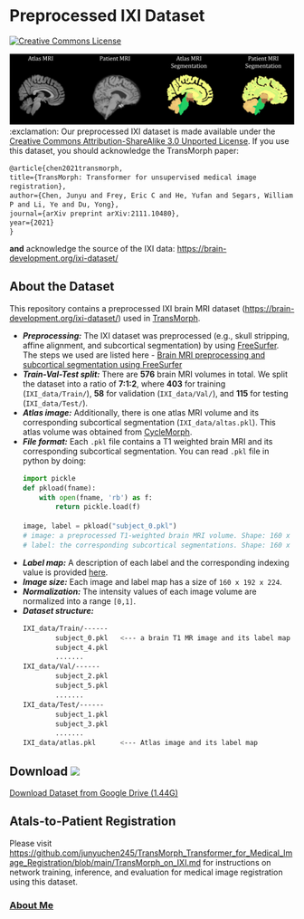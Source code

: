 # Preprocessed IXI Dataset
<a rel="license" href="http://creativecommons.org/licenses/by-sa/3.0/"><img alt="Creative Commons License" style="border-width:0" src="https://i.creativecommons.org/l/by-sa/3.0/88x31.png" /></a>

<img src="https://github.com/junyuchen245/Preprocessed_IXI_Dataset/blob/main/IXI_dataset.jpg" width="1000"/>
:exclamation: Our preprocessed IXI dataset is made available under the <a rel="license" href="http://creativecommons.org/licenses/by-sa/3.0/">Creative Commons Attribution-ShareAlike 3.0 Unported License</a>. If you use this dataset, you should acknowledge the TransMorph paper:

    @article{chen2021transmorph,
    title={TransMorph: Transformer for unsupervised medical image registration},
    author={Chen, Junyu and Frey, Eric C and He, Yufan and Segars, William P and Li, Ye and Du, Yong},
    journal={arXiv preprint arXiv:2111.10480},
    year={2021}
    }

**and** acknowledge the source of the IXI data: https://brain-development.org/ixi-dataset/ 
## About the Dataset
This repository contains a preprocessed IXI brain MRI dataset (https://brain-development.org/ixi-dataset/) used in [TransMorph](https://github.com/junyuchen245/TransMorph_Transformer_for_Medical_Image_Registration).

- ***Preprocessing:*** The IXI dataset was preprocessed (e.g., skull stripping, affine alignment, and subcortical segmentation) by using [FreeSurfer](https://surfer.nmr.mgh.harvard.edu/fswiki). The steps we used are listed here - <a href="https://github.com/junyuchen245/Preprocessed_IXI_Dataset/blob/main/PreprocessingMRI.md">Brain MRI preprocessing and subcortical segmentation using FreeSurfer</a>
- ***Train-Val-Test split:*** There are **576** brain MRI volumes in total. We split the dataset into a ratio of **7:1:2**, where **403** for training (`IXI_data/Train/`), **58** for validation (`IXI_data/Val/`), and **115** for testing (`IXI_data/Test/`).
- ***Atlas image:*** Additionally, there is one atlas MRI volume and its corresponding subcortical segmentation (`IXI_data/altas.pkl`). This atlas volume was obtained from [CycleMorph](https://github.com/boahK/MEDIA_CycleMorph).
- ***File format:*** Each `.pkl` file contains a T1 weighted brain MRI and its corresponding subcortical segmentation. You can read `.pkl` file in python by doing:
  ```python
  import pickle
  def pkload(fname):
      with open(fname, 'rb') as f:
          return pickle.load(f)

  image, label = pkload("subject_0.pkl")
  # image: a preprocessed T1-weighted brain MRI volume. Shape: 160 x 192 x 224 Intensity: [0,1]
  # label: the corresponding subcortical segmentations. Shape: 160 x 192 x 224 Intensity: Integers
  ```
- ***Label map:*** A description of each label and the corresponding indexing value is provided [here](https://github.com/junyuchen245/Preprocessed_IXI_Dataset/blob/main/label_info.txt).
- ***Image size:*** Each image and label map has a size of `160 x 192 x 224`.
- ***Normalization:*** The intensity values of each image volume are normalized into a range `[0,1]`.
- ***Dataset structure:***
    ```bash
    IXI_data/Train/------
            subject_0.pkl   <--- a brain T1 MR image and its label map
            subject_4.pkl
            .......
    IXI_data/Val/------
            subject_2.pkl
            subject_5.pkl
            .......
    IXI_data/Test/------
            subject_1.pkl
            subject_3.pkl
            .......
    IXI_data/atlas.pkl      <--- Atlas image and its label map
    ```
## Download [<img src="https://github.com/junyuchen245/junyuchen245.github.io/blob/master/images/down_arrow.gif" width="30px">](https://drive.google.com/uc?export=download&id=1-VQewCVNj5eTtc3eQGhTM2yXBQmgm8Ol)
[Download Dataset from Google Drive (1.44G)](https://drive.google.com/uc?export=download&id=1-VQewCVNj5eTtc3eQGhTM2yXBQmgm8Ol)

## Atals-to-Patient Registration
Please visit https://github.com/junyuchen245/TransMorph_Transformer_for_Medical_Image_Registration/blob/main/TransMorph_on_IXI.md for instructions on network training, inference, and evaluation for medical image registration using this dataset.

### <a href="https://junyuchen245.github.io"> About Me</a>

